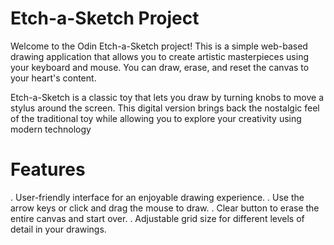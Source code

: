 # Etch-a-Sketch Project
Welcome to the Odin Etch-a-Sketch project! This is a simple web-based drawing application that allows you to create artistic masterpieces using your keyboard and mouse. You can draw, erase, and reset the canvas to your heart's content.

Etch-a-Sketch is a classic toy that lets you draw by turning knobs to move a stylus around the screen. This digital version brings back the nostalgic feel of the traditional toy while allowing you to explore your creativity using modern technology

# Features
. User-friendly interface for an enjoyable drawing experience.
. Use the arrow keys or click and drag the mouse to draw.
. Clear button to erase the entire canvas and start over.
. Adjustable grid size for different levels of detail in your drawings.